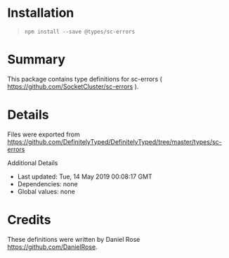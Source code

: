 # Installation
> `npm install --save @types/sc-errors`

# Summary
This package contains type definitions for sc-errors ( https://github.com/SocketCluster/sc-errors ).

# Details
Files were exported from https://github.com/DefinitelyTyped/DefinitelyTyped/tree/master/types/sc-errors

Additional Details
 * Last updated: Tue, 14 May 2019 00:08:17 GMT
 * Dependencies: none
 * Global values: none

# Credits
These definitions were written by Daniel Rose <https://github.com/DanielRose>.
